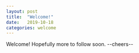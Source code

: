 ```yaml
---
layout: post
title:  "Welcome!"
date:   2019-10-18
categories: welcome
---
```


Welcome! Hopefully more to follow soon. --cheers--
